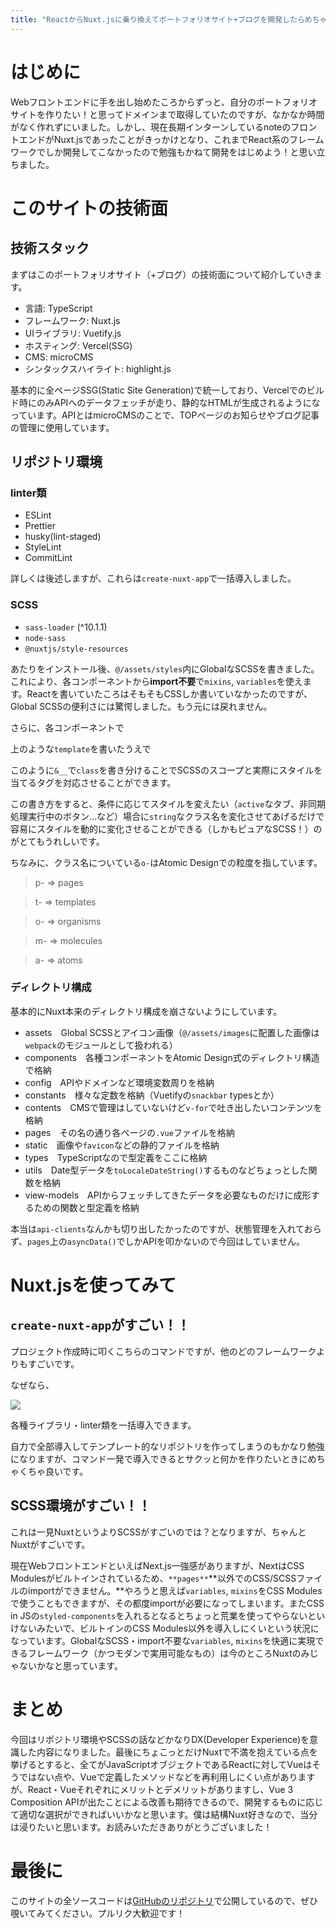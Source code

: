 ```yaml
---
title: "ReactからNuxt.jsに乗り換えてポートフォリオサイト+ブログを開発したらめちゃくちゃ快適だった件"
---
```


# はじめに

Webフロントエンドに手を出し始めたころからずっと、自分のポートフォリオサイトを作りたい！と思ってドメインまで取得していたのですが、なかなか時間がなく作れずにいました。しかし、現在長期インターンしているnoteのフロントエンドがNuxt.jsであったことがきっかけとなり、これまでReact系のフレームワークでしか開発してこなかったので勉強もかねて開発をはじめよう！と思い立ちました。

# このサイトの技術面

## 技術スタック

まずはこのポートフォリオサイト（+ブログ）の技術面について紹介していきます。

- 言語: TypeScript
- フレームワーク: Nuxt.js
- UIライブラリ: Vuetify.js
- ホスティング: Vercel(SSG)
- CMS: microCMS
- シンタックスハイライト: highlight.js

基本的に全ページSSG(Static Site Generation)で統一しており、Vercelでのビルド時にのみAPIへのデータフェッチが走り、静的なHTMLが生成されるようになっています。APIとはmicroCMSのことで、TOPページのお知らせやブログ記事の管理に使用しています。

## リポジトリ環境

### linter類

- ESLint
- Prettier
- husky(lint-staged)
- StyleLint
- CommitLint

詳しくは後述しますが、これらは`create-nuxt-app`で一括導入しました。

### SCSS

- `sass-loader` (^10.1.1)
- `node-sass`
- `@nuxtjs/style-resources`

あたりをインストール後、`@/assets/styles`内にGlobalなSCSSを書きました。これにより、各コンポーネントから**import不要**で`mixins`, `variables`を使えます。Reactを書いていたころはそもそもCSSしか書いていなかったのですが、Global SCSSの便利さには驚愕しました。もう元には戻れません。

さらに、各コンポーネントで

<template>
  <div class="o-hogeComponent">
    <p class="o-hogeComponent__paragraph">hoge</p>
  </div>
</template>

上のような`template`を書いたうえで

<style lang="scss" scoped>
$block: ".o-hogeComponent";
#{$block} {
  display: inline-block;
  width: 100%;
  &__paragraph {
    font-size: 16px;
  }
}
</style>

このように`&__`で`class`を書き分けることでSCSSのスコープと実際にスタイルを当てるタグを対応させることができます。

この書き方をすると、条件に応じてスタイルを変えたい（`active`なタブ、非同期処理実行中のボタン…など）場合に`string`なクラス名を変化させてあげるだけで容易にスタイルを動的に変化させることができる（しかもピュアなSCSS！）のがとてもうれしいです。

ちなみに、クラス名についている`o-`はAtomic Designでの粒度を指しています。

> p- => pages

> t- => templates

> o- => organisms

> m- => molecules

> a- => atoms

### ディレクトリ構成

基本的にNuxt本来のディレクトリ構成を崩さないようにしています。

- assets　Global SCSSとアイコン画像（`@/assets/images`に配置した画像は`webpack`のモジュールとして扱われる）
- components　各種コンポーネントをAtomic Design式のディレクトリ構造で格納
- config　APIやドメインなど環境変数周りを格納
- constants　様々な定数を格納（Vuetifyの`snackbar` typesとか）
- contents　CMSで管理はしていないけど`v-for`で吐き出したいコンテンツを格納
- pages　その名の通り各ページの`.vue`ファイルを格納
- static　画像や`favicon`などの静的ファイルを格納
- types　TypeScriptなので型定義をここに格納
- utils　Date型データを`toLocaleDateString()`するものなどちょっとした関数を格納
- view-models　APIからフェッチしてきたデータを必要なものだけに成形するための関数と型定義を格納

本当は`api-clients`なんかも切り出したかったのですが、状態管理を入れておらず、`pages`上の`asyncData()`でしかAPIを叩かないので今回はしていません。

# Nuxt.jsを使ってみて

## `create-nuxt-app`がすごい！！

プロジェクト作成時に叩くこちらのコマンドですが、他のどのフレームワークよりもすごいです。

なぜなら、

![](https://images.microcms-assets.io/assets/da85014d1c1e441f9602d537a0361842/02064343d6834901930feed8b6308999/create-nuxt-app.jpg)

各種ライブラリ・linter類を一括導入できます。

自力で全部導入してテンプレート的なリポジトリを作ってしまうのもかなり勉強になりますが、コマンド一発で導入できるとサクッと何かを作りたいときにめちゃくちゃ良いです。

## SCSS環境がすごい！！

これは一見NuxtというよりSCSSがすごいのでは？となりますが、ちゃんとNuxtがすごいです。

現在WebフロントエンドといえばNext.js一強感がありますが、NextはCSS Modulesがビルトインされているため、`**pages**`**以外でのCSS/SCSSファイルのimportができません。**やろうと思えば`variables`, `mixins`をCSS Modulesで使うこともできますが、その都度importが必要になってしまいます。またCSS in JSの`styled-components`を入れるとなるとちょっと荒業を使ってやらないといけないみたいで、ビルトインのCSS Modules以外を導入しにくいという状況になっています。GlobalなSCSS・import不要な`variables`, `mixins`を快適に実現できるフレームワーク（かつモダンで実用可能なもの）は今のところNuxtのみじゃないかなと思っています。

# まとめ

今回はリポジトリ環境やSCSSの話などかなりDX(Developer Experience)を意識した内容になりました。最後にちょこっとだけNuxtで不満を抱えている点を挙げるとすると、全てがJavaScriptオブジェクトであるReactに対してVueはそうではない点や、Vueで定義したメソッドなどを再利用しにくい点がありますが、React・Vueそれぞれにメリットとデメリットがありますし、Vue 3 Composition APIが出たことによる改善も期待できるので、開発するものに応じて適切な選択ができればいいかなと思います。僕は結構Nuxt好きなので、当分は浸りたいと思います。お読みいただきありがとうございました！

# 最後に

このサイトの全ソースコードは[GitHubのリポジトリ](https://github.com/horri1520/portfolio-site-v2)で公開しているので、ぜひ覗いてみてください。プルリク大歓迎です！